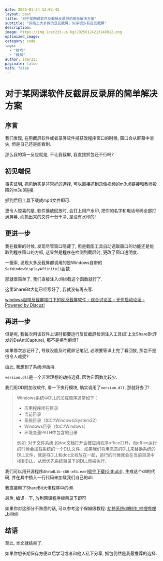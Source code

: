 ```yaml
---
date: 2025-01-24 13:03:43
layout: post
title: "对于某网课软件反截屏反录屏的简单解决方案"
subtitle: "网络上大多教的是反截屏，似乎很少有反反截屏"
description:
image: https://img.icer233.us.kg/20250124213240012.png
optimized_image:
category: code
tags:
  - "技巧"
  - "破解"
author: icer233
paginate: false
math: false
---
```


# 对于某网课软件反截屏反录屏的简单解决方案

## 序言

我们发现, 在用截屏软件或者录屏软件捕获改程序窗口的时候, 窗口会从屏幕中消失, 但是自己还是能看到.

那么我的第一反应就是, 不让我截屏, 我直接抓包还不行吗?

## 初见端倪

事实证明, 抓包确实是非常好的选择, 可以直接抓到录像视频的m3u8链接和教师投降的m3u8链接.

抓到后用工具下载成mp4文件即可.

更令人惊喜的是, 软件播放回放时, 会打上用户水印, 把你的名字和电话号码全部打满屏幕, 而抓出来的文件十分干净, 是没有水印的!

## 更进一步

我在截屏的时候, 发现尽管窗口隐藏了, 但是截图工具自动选取窗口的功能还是能取到程序窗口的方框, 这显然是程序在检测到截屏时, 更改了窗口透明度.

一搜索, 发现大多反截屏都调用的是Windows自带的`SetWindowDisplayAffinity()`函数.

那就很简单了, 我们直接注入dll拦截这个函数就行了.

这里ShareBit大佬已经写好了, 我就没有再去写.

[windows自带反截屏接口下的反反截屏软件 - 综合讨论区 - 无忧启动论坛 - Powered by Discuz!](http://bbs.wuyou.net/forum.php?mod=viewthread&tid=428580)

## 再进一步

但是呢, 我每次用该软件上课时都要运行反反截屏检测注入工具(即上文ShareBit开发的DeAntiCapture), 那不是相当麻烦?

如果哪次忘记开了, 导致没能及时截屏记笔记, 必须要等课上完了看回放, 那岂不是很令人难受?

由此, 我想到了系统dll劫持.

`version.dll`是一个非常理想的劫持选择, 因为它函数比较少.

我们用OD附加改软件, 看一下执行模块, 确实调用了`version.dll`, 那就好办了!

>Windows系统中DLL的加载顺序通常如下：
>
>- 应用程序所在目录
>- 当前目录
>- 系统目录（如C:\Windows\System32）
>- Windows目录（如C:\Windows）
>- 环境变量PATH中包含的目录
>
>例如: 对于文件系统,如doc文档打开会被应用程序office打开，而office运行的时候会加载系统的一个DLL文件，如果我们将用恶意的DLL来替换系统的DLL文件，就是将DLL和doc文档放在一起，运行的时候就会在当前目录中找到DLL，从而优先系统目录下的DLL而被执行。

我们可以用开源程序`AheadLib-x86-x64.exe`([软件下载(Github)](https://github.com/strivexjun/AheadLib-x86-x64/releases/tag/1.2)), 生成这个dll的代码, 并在其中插入一行代码来加载我们自己的dll.

我直接用了ShareBit大佬程序中的dll.

最后, 编译一下, 放到网课程序根目录下即可

如果你对这部分不熟悉的话, 可以参考这个保姆级教程: [劫持系统dll制作_哔哩哔哩_bilibili](https://www.bilibili.com/video/BV1nv4y1S7GD/)

## 结语

至此, 本文就结束了.

如果你想长期保存方便以后学习或者和他人私下分享, 抓包仍然是我最推荐的选择.

